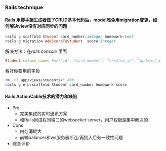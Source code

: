 ### Rails technique
#### Rails 用脚手架生成器做了CRUD基本代码后，model难免用migration变更，如何解决view没有对应同步的问题
``` ruby
rails g scaffold Student card_number:integer homework:text
rails g migration AddScoreToStudent  score:integer
```
解决方法：在*rails console* 里面
``` ruby
Student.column_names #=>["id", "card_number", "created_at", "updated_at", "homework", "score"]
```
看好你要用的字段
``` bash
rm -rf app/views/students/* ###
rails g erb:scaffold Student card_number homework score
```

#### Rails ActionCable技术的潜力和缺陷
- Pro
    * 完美集成的实时通讯方案
    * 和Rails同进程同端口的websocket server，用户权限是集中解决的
- Cons
    * 内存消耗大
    * 前端balancer和ws服务器断连/再接入后有一致性问题
- 综合评价

